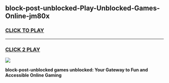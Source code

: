 
## block-post-unblocked-Play-Unblocked-Games-Online-jm80x
<h3>
<a href="https://premium76.site?title=block-post-unblocked&ref=25A">CLICK TO PLAY</a></h3>
<hr>

<h3>
<a href="https://premium76.site?title=block-post-unblocked&ref=25A">CLICK 2 PLAY</a>
  
</h3>

<a href="https://premium76.site?title=block-post-unblocked&ref=25A"><img src="https://clearcache.store/games.png"></a>


**block-post-unblocked games unblocked: Your Gateway to Fun and Accessible Online Gaming**
